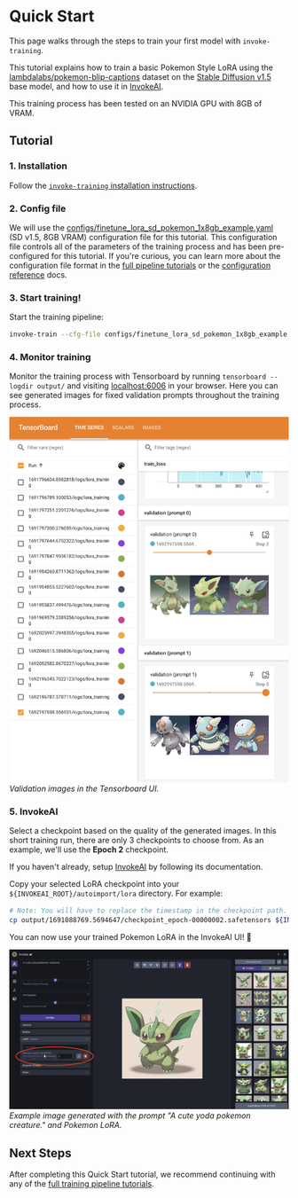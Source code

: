 # Quick Start

This page walks through the steps to train your first model with `invoke-training`.

This tutorial explains how to train a basic Pokemon Style LoRA using the [lambdalabs/pokemon-blip-captions](https://huggingface.co/datasets/lambdalabs/pokemon-blip-captions) dataset on the [Stable Diffusion v1.5](https://huggingface.co/runwayml/stable-diffusion-v1-5) base model, and how to use it in [InvokeAI](https://github.com/invoke-ai/InvokeAI).

This training process has been tested on an NVIDIA GPU with 8GB of VRAM.


## Tutorial

### 1. Installation
Follow the [`invoke-training` installation instructions](./installation.md).

### 2. Config file
We will use the [configs/finetune_lora_sd_pokemon_1x8gb_example.yaml](https://github.com/invoke-ai/invoke-training/blob/main/configs/finetune_lora_sd_pokemon_1x8gb_example.yaml) (SD v1.5, 8GB VRAM) configuration file for this tutorial. This configuration file controls all of the parameters of the training process and has been pre-configured for this tutorial. If you're curious, you can learn more about the configuration file format in the [full pipeline tutorials](../tutorials/index.md) or the [configuration reference](../reference/config/index.md) docs.

### 3. Start training!
Start the training pipeline:
```bash
invoke-train --cfg-file configs/finetune_lora_sd_pokemon_1x8gb_example.yaml
```

### 4. Monitor training
Monitor the training process with Tensorboard by running `tensorboard --logdir output/` and visiting [localhost:6006](http://localhost:6006) in your browser. Here you can see generated images for fixed validation prompts throughout the training process.

![Screenshot of the Tensorboard UI showing validation images.](../images/tensorboard_val_images_screenshot.png)
*Validation images in the Tensorboard UI.*

### 5. InvokeAI
Select a checkpoint based on the quality of the generated images. In this short training run, there are only 3 checkpoints to choose from. As an example, we'll use the **Epoch 2** checkpoint.

If you haven't already, setup [InvokeAI](https://github.com/invoke-ai/InvokeAI) by following its documentation.

Copy your selected LoRA checkpoint into your `${INVOKEAI_ROOT}/autoimport/lora` directory. For example:
```bash
# Note: You will have to replace the timestamp in the checkpoint path.
cp output/1691088769.5694647/checkpoint_epoch-00000002.safetensors ${INVOKEAI_ROOT}/autoimport/lora/pokemon_epoch-00000002.safetensors
```

You can now use your trained Pokemon LoRA in the InvokeAI UI! 🎉

![Screenshot of the InvokeAI UI with an example of a Yoda pokemon generated using a Pokemon LoRA model.](../images/invokeai_yoda_pokemon_lora.png)
*Example image generated with the prompt "A cute yoda pokemon creature." and Pokemon LoRA.*

## Next Steps

After completing this Quick Start tutorial, we recommend continuing with any of the [full training pipeline tutorials](../tutorials/index.md).
